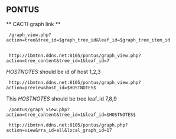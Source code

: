 ## PONTUS




** CACTI graph link **

```
 /graph_view.php?action=tree&tree_id=$graph_tree_id&leaf_id=$graph_tree_item_id


 http://ibmtnn.ddns.net:8105/pontus/graph_view.php?action=tree_content&tree_id=1&leaf_id=7
```

$HOSTNOTES$  should be id of host 1,2,3
```
 http://ibmtnn.ddns.net:8105/pontus/graph_view.php?action=preview&host_id=$HOSTNOTES$
```
This $HOSTNOTES$ should be tree leaf_id 7,8,9
```
 /pontus/graph_view.php?action=tree_content&tree_id=1&leaf_id=$HOSTNOTES$

 http://ibmtnn.ddns.net:8105/pontus/graph.php?action=view&rra_id=all&local_graph_id=17
```
